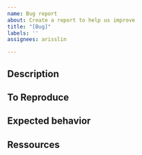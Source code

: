 ```yaml
---
name: Bug report
about: Create a report to help us improve
title: "[Bug]"
labels: ''
assignees: arisslin

---
```


## Description

## To Reproduce

## Expected behavior

## Ressources

